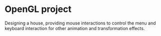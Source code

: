 # OpenGL project
Designing a house, providing mouse interactions to control the menu and keyboard interaction for other animation and transformation effects.
